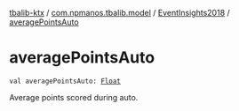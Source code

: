 [tbalib-ktx](../../index.md) / [com.npmanos.tbalib.model](../index.md) / [EventInsights2018](index.md) / [averagePointsAuto](./average-points-auto.md)

# averagePointsAuto

`val averagePointsAuto: `[`Float`](https://kotlinlang.org/api/latest/jvm/stdlib/kotlin/-float/index.html)

Average points scored during auto.


